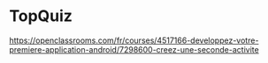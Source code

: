 # TopQuiz
 https://openclassrooms.com/fr/courses/4517166-developpez-votre-premiere-application-android/7298600-creez-une-seconde-activite
